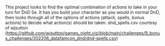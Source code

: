 This project looks to find the optimal combination of actions to take in your turn for DnD 5e. 
It has you build your character as you would in normal DnD, then looks through all of the options of actions (attack, spells, bonus actions) to decide what action(s) should be taken.
dnd_spells.csv courtesy of wjsutton (https://github.com/wjsutton/games_night_viz/blob/main/challenges/9_bonus_challenges/202206_datafamcon_dnd/dnd-spells.csv)
